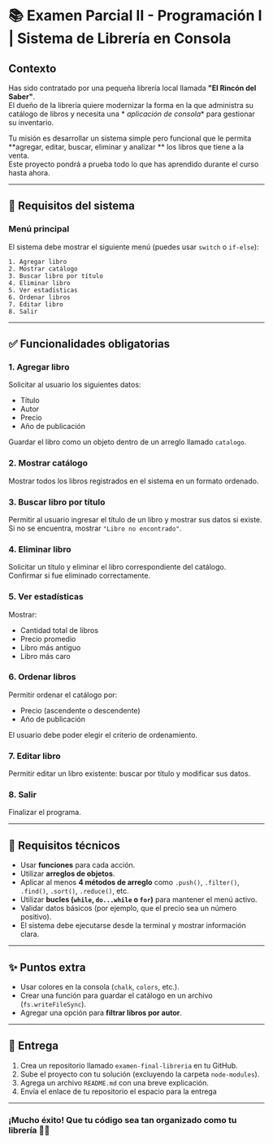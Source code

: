 # 📚 Examen Parcial II - Programación I | Sistema de Librería en Consola

## Contexto

Has sido contratado por una pequeña librería local llamada **"El Rincón del Saber"**.  
El dueño de la librería quiere modernizar la forma en la que administra su catálogo de libros y necesita una *
*aplicación de consola** para gestionar su inventario.

Tu misión es desarrollar un sistema simple pero funcional que le permita **agregar, editar, buscar, eliminar y analizar
** los libros que tiene a la venta.  
Este proyecto pondrá a prueba todo lo que has aprendido durante el curso hasta ahora.

---

## 🎯 Requisitos del sistema

### Menú principal

El sistema debe mostrar el siguiente menú (puedes usar `switch` o `if-else`):

```
1. Agregar libro
2. Mostrar catálogo
3. Buscar libro por título
4. Eliminar libro
5. Ver estadísticas
6. Ordenar libros
7. Editar libro
8. Salir
```

---

## ✅ Funcionalidades obligatorias

### 1. Agregar libro

Solicitar al usuario los siguientes datos:

- Título
- Autor
- Precio
- Año de publicación

Guardar el libro como un objeto dentro de un arreglo llamado `catalogo`.

### 2. Mostrar catálogo

Mostrar todos los libros registrados en el sistema en un formato ordenado.

### 3. Buscar libro por título

Permitir al usuario ingresar el título de un libro y mostrar sus datos si existe.  
Si no se encuentra, mostrar `"Libro no encontrado"`.

### 4. Eliminar libro

Solicitar un título y eliminar el libro correspondiente del catálogo.  
Confirmar si fue eliminado correctamente.

### 5. Ver estadísticas

Mostrar:

- Cantidad total de libros
- Precio promedio
- Libro más antiguo
- Libro más caro

### 6. Ordenar libros

Permitir ordenar el catálogo por:

- Precio (ascendente o descendente)
- Año de publicación

El usuario debe poder elegir el criterio de ordenamiento.

### 7. Editar libro

Permitir editar un libro existente: buscar por título y modificar sus datos.

### 8. Salir

Finalizar el programa.

---

## 🔧 Requisitos técnicos

- Usar **funciones** para cada acción.
- Utilizar **arreglos de objetos**.
- Aplicar al menos **4 métodos de arreglo** como `.push()`, `.filter()`, `.find()`, `.sort()`, `.reduce()`, etc.
- Utilizar **bucles (`while`, `do...while` o `for`)** para mantener el menú activo.
- Validar datos básicos (por ejemplo, que el precio sea un número positivo).
- El sistema debe ejecutarse desde la terminal y mostrar información clara.

---

## ✨ Puntos extra

- Usar colores en la consola (`chalk`, `colors`, etc.).
- Crear una función para guardar el catálogo en un archivo (`fs.writeFileSync`).
- Agregar una opción para **filtrar libros por autor**.

---

## 🧪 Entrega

1. Crea un repositorio llamado `examen-final-libreria` en tu GitHub.
2. Sube el proyecto con tu solución (excluyendo la carpeta `node-modules`).
3. Agrega un archivo `README.md` con una breve explicación.
4. Envía el enlace de tu repositorio el espacio para la entrega

---

### ¡Mucho éxito! Que tu código sea tan organizado como tu librería 🧠📖
